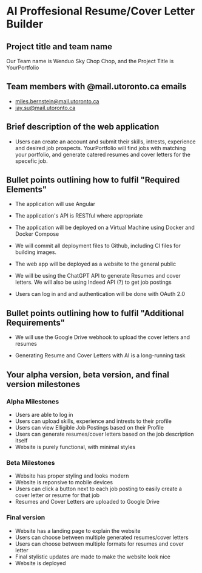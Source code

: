 # AI Proffesional Resume/Cover Letter Builder

## Project title and team name

Our Team name is Wenduo Sky Chop Chop, and the Project Title is YourPortfolio

## Team members with @mail.utoronto.ca emails

-   miles.bernstein@mail.utoronto.ca
-   jay.su@mail.utoronto.ca

## Brief description of the web application

-   Users can create an account and submit their skills, intrests, experience and desired job prospects. YourPortfolio will find jobs with matching your portfolio, and generate catered resumes and cover letters for the specefic job.

## Bullet points outlining how to fulfil "Required Elements"

-   The application will use Angular

-   The application's API is RESTful where appropriate

-   The application will be deployed on a Virtual Machine using Docker and Docker Compose

-   We will commit all deployment files to Github, including CI files for building images.

-   The web app will be deployed as a website to the general public

-   We will be using the ChatGPT API to generate Resumes and cover letters. We will also be using Indeed API (?) to get job postings

-   Users can log in and and authentication will be done with OAuth 2.0

## Bullet points outlining how to fulfil "Additional Requirements"

-   We will use the Google Drive webhook to upload the cover letters and resumes

-   Generating Resume and Cover Letters with AI is a long-running task

## Your alpha version, beta version, and final version milestones

### Alpha Milestones

-   Users are able to log in
-   Users can upload skills, experience and intrests to their profile
-   Users can view Elligible Job Postings based on their Profile
-   Users can generate resumes/cover letters based on the job description itself
-   Website is purely functional, with minimal styles

### Beta Milestones

-   Website has proper styling and looks modern
-   Website is reponsive to mobile devices
-   Users can click a button next to each job posting to easily create a cover letter or resume for that job
-   Resumes and Cover Letters are uploaded to Google Drive

### Final version

-   Website has a landing page to explain the website
-   Users can choose between multiple generated resumes/cover letters
-   Users can choose between multiple formats for resumes and cover letter
-   Final stylistic updates are made to make the website look nice
-   Website is deployed

